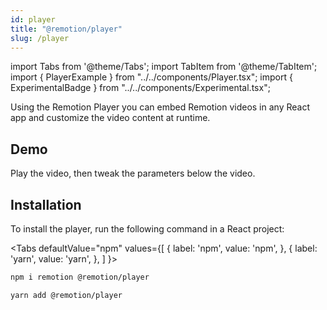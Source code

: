 ```yaml
---
id: player
title: "@remotion/player"
slug: /player
---
```


import Tabs from '@theme/Tabs';
import TabItem from '@theme/TabItem';
import { PlayerExample } from "../../components/Player.tsx";
import { ExperimentalBadge } from "../../components/Experimental.tsx";

<ExperimentalBadge message="This player is currently in a beta state. We are done with the most important features we wanted to implement and will promote the Player to stable in the next version, if there is no feedback from users."/>

Using the Remotion Player you can embed Remotion videos in any React app and customize the video content at runtime.

## Demo

Play the video, then tweak the parameters below the video.
<PlayerExample />

## Installation

To install the player, run the following command in a React project:

<Tabs
defaultValue="npm"
values={[
{ label: 'npm', value: 'npm', },
{ label: 'yarn', value: 'yarn', },
]
}>
<TabItem value="npm">

```bash
npm i remotion @remotion/player
```

  </TabItem>

  <TabItem value="yarn">

```bash
yarn add @remotion/player
```

  </TabItem>
</Tabs>
